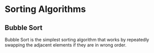 # Sorting Algorithms

## Bubble Sort

Bubble Sort is the simplest sorting algorithm that works by repeatedly swapping the adjacent elements if they are in wrong order.
